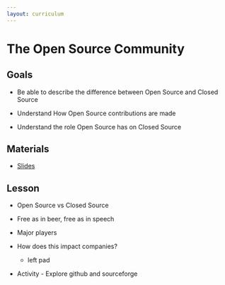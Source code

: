 ```yaml
---
layout: curriculum
---
```


# The Open Source Community

## Goals

* Be able to describe the difference between Open Source and Closed Source

* Understand How Open Source contributions are made

* Understand the role Open Source has on Closed Source

## Materials

* [Slides](https://docs.google.com/presentation/d/1o3HAA28tOTm-OD6AZ8ahk0dAG9bywyFtWywL-zDlG1E/edit#slide=id.p)

## Lesson

* Open Source vs Closed Source

* Free as in beer, free as in speech

* Major players

* How does this impact companies?

  * left pad

* Activity - Explore github and sourceforge
